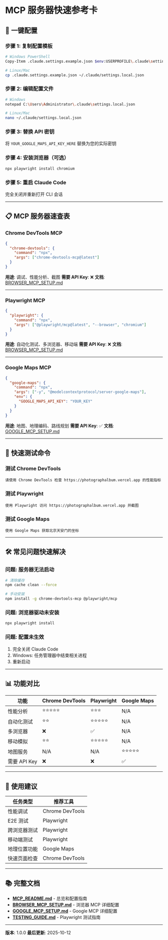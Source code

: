 # MCP 服务器快速参考卡

## 🚀 一键配置

### 步骤 1: 复制配置模板
```bash
# Windows PowerShell
Copy-Item .claude.settings.example.json $env:USERPROFILE\.claude\settings.local.json

# Linux/Mac
cp .claude.settings.example.json ~/.claude/settings.local.json
```

### 步骤 2: 编辑配置文件
```bash
# Windows
notepad C:\Users\Administrator\.claude\settings.local.json

# Linux/Mac
nano ~/.claude/settings.local.json
```

### 步骤 3: 替换 API 密钥
将 `YOUR_GOOGLE_MAPS_API_KEY_HERE` 替换为您的实际密钥

### 步骤 4: 安装浏览器（可选）
```bash
npx playwright install chromium
```

### 步骤 5: 重启 Claude Code
完全关闭并重新打开 CLI 会话

---

## 📋 MCP 服务器速查表

### Chrome DevTools MCP
```json
{
  "chrome-devtools": {
    "command": "npx",
    "args": ["chrome-devtools-mcp@latest"]
  }
}
```
**用途**: 调试、性能分析、截图
**需要 API Key**: ❌
**文档**: [BROWSER_MCP_SETUP.md](./BROWSER_MCP_SETUP.md)

---

### Playwright MCP
```json
{
  "playwright": {
    "command": "npx",
    "args": ["@playwright/mcp@latest", "--browser", "chromium"]
  }
}
```
**用途**: 自动化测试、多浏览器、移动端
**需要 API Key**: ❌
**文档**: [BROWSER_MCP_SETUP.md](./BROWSER_MCP_SETUP.md)

---

### Google Maps MCP
```json
{
  "google-maps": {
    "command": "npx",
    "args": ["-y", "@modelcontextprotocol/server-google-maps"],
    "env": {
      "GOOGLE_MAPS_API_KEY": "YOUR_KEY"
    }
  }
}
```
**用途**: 地图、地理编码、路线规划
**需要 API Key**: ✅
**文档**: [GOOGLE_MCP_SETUP.md](./GOOGLE_MCP_SETUP.md)

---

## 🧪 快速测试命令

### 测试 Chrome DevTools
```
请使用 Chrome DevTools 检查 https://photographalbum.vercel.app 的性能指标
```

### 测试 Playwright
```
使用 Playwright 访问 https://photographalbum.vercel.app 并截图
```

### 测试 Google Maps
```
使用 Google Maps 获取北京天安门的坐标
```

---

## 🛠️ 常见问题快速解决

### 问题: 服务器无法启动
```bash
# 清除缓存
npm cache clean --force

# 手动安装
npm install -g chrome-devtools-mcp @playwright/mcp
```

### 问题: 浏览器驱动未安装
```bash
npx playwright install
```

### 问题: 配置未生效
1. 完全关闭 Claude Code
2. Windows: 任务管理器中结束相关进程
3. 重新启动

---

## 📊 功能对比

| 功能 | Chrome DevTools | Playwright | Google Maps |
|------|----------------|-----------|-------------|
| 性能分析 | ⭐⭐⭐⭐⭐ | ⭐⭐⭐ | N/A |
| 自动化测试 | ⭐⭐ | ⭐⭐⭐⭐⭐ | N/A |
| 多浏览器 | ❌ | ✅ | N/A |
| 移动模拟 | ⭐⭐ | ⭐⭐⭐⭐⭐ | N/A |
| 地图服务 | N/A | N/A | ⭐⭐⭐⭐⭐ |
| 需要 API Key | ❌ | ❌ | ✅ |

---

## 🎯 使用建议

| 任务类型 | 推荐工具 |
|---------|---------|
| 性能调试 | Chrome DevTools |
| E2E 测试 | Playwright |
| 跨浏览器测试 | Playwright |
| 移动端测试 | Playwright |
| 地理位置功能 | Google Maps |
| 快速页面检查 | Chrome DevTools |

---

## 📚 完整文档

- **[MCP_README.md](./MCP_README.md)** - 总览和配置指南
- **[BROWSER_MCP_SETUP.md](./BROWSER_MCP_SETUP.md)** - 浏览器 MCP 详细配置
- **[GOOGLE_MCP_SETUP.md](./GOOGLE_MCP_SETUP.md)** - Google MCP 详细配置
- **[TESTING_GUIDE.md](./TESTING_GUIDE.md)** - Playwright 测试指南

---

**版本**: 1.0.0
**最后更新**: 2025-10-12
